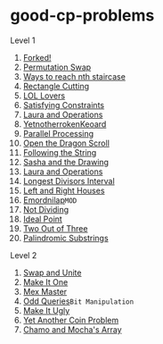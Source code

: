 # good-cp-problems

Level 1
1. [Forked!](https://codeforces.com/problemset/problem/1904/A)
2. [Permutation Swap](https://codeforces.com/problemset/problem/1828/B)
3. [Ways to reach nth staircase](https://www.codingninjas.com/studio/problems/count-ways-to-reach-nth-stairs_798650?source=youtube&campaign=striver_dp_videos)
4. [Rectangle Cutting](https://codeforces.com/problemset/problem/1928/A)
5. [LOL Lovers](https://codeforces.com/problemset/problem/1912/L)
6. [Satisfying Constraints](https://codeforces.com/problemset/problem/1920/A)
7. [Laura and Operations](https://codeforces.com/problemset/problem/1900/B)
8. [YetnotherrokenKeoard](https://codeforces.com/contest/1907/problem/B)
9. [Parallel Processing](https://www.codechef.com/problems/PLPROCESS?tab=statement)
10. [Open the Dragon Scroll](https://www.codechef.com/problems/DRAGNXOR?tab=statement)
11. [Following the String](https://codeforces.com/problemset/problem/1927/B)
12. [Sasha and the Drawing](https://codeforces.com/problemset/problem/1929/B)
13. [Laura and Operations](https://codeforces.com/problemset/problem/1900/B)
14. [Longest Divisors Interval](https://codeforces.com/problemset/status?my=on)
15. [Left and Right Houses](https://codeforces.com/contest/1945/problem/C)
16. [Emordnilap](https://codeforces.com/problemset/problem/1777/B)`MOD`
17. [Not Dividing](https://codeforces.com/problemset/problem/1794/B)
18. [Ideal Point](https://codeforces.com/problemset/problem/1795/B)
19. [Two Out of Three](https://codeforces.com/problemset/problem/1894/B)
20. [Palindromic Substrings](https://www.codechef.com/START129C/problems/GPL)


Level 2
1. [Swap and Unite](https://www.codechef.com/problems/SWAPUNITE)
2. [Make It One](https://www.codechef.com/problems/MAKE_IT_ONE)
3. [Mex Master](https://codeforces.com/problemset/problem/1806/B)
4. [Odd Queries](https://codeforces.com/problemset/problem/1807/D)`Bit Manipulation`
5. [Make It Ugly](https://codeforces.com/problemset/problem/1954/B)
6. [Yet Another Coin Problem](https://codeforces.com/problemset/problem/1934/B)
7. [Chamo and Mocha's Array](https://codeforces.com/contest/1975/problem/C)
